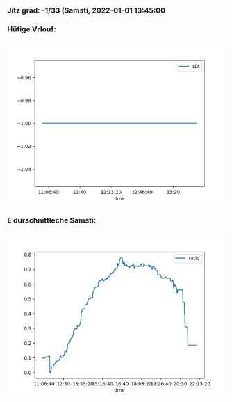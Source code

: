 ### Jitz grad: -1/33 (Samsti, 2022-01-01 13:45:00

### Hütige Vrlouf:
![Graph](Today.png)

### E durschnittleche Samsti:
![Graph](Samsti.png)